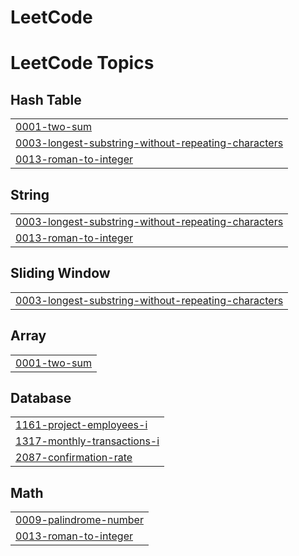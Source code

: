 # LeetCode
<!---LeetCode Topics Start-->
# LeetCode Topics
## Hash Table
|  |
| ------- |
| [0001-two-sum](https://github.com/ZEREF007/LeetCode/tree/master/0001-two-sum) |
| [0003-longest-substring-without-repeating-characters](https://github.com/ZEREF007/LeetCode/tree/master/0003-longest-substring-without-repeating-characters) |
| [0013-roman-to-integer](https://github.com/ZEREF007/LeetCode/tree/master/0013-roman-to-integer) |
## String
|  |
| ------- |
| [0003-longest-substring-without-repeating-characters](https://github.com/ZEREF007/LeetCode/tree/master/0003-longest-substring-without-repeating-characters) |
| [0013-roman-to-integer](https://github.com/ZEREF007/LeetCode/tree/master/0013-roman-to-integer) |
## Sliding Window
|  |
| ------- |
| [0003-longest-substring-without-repeating-characters](https://github.com/ZEREF007/LeetCode/tree/master/0003-longest-substring-without-repeating-characters) |
## Array
|  |
| ------- |
| [0001-two-sum](https://github.com/ZEREF007/LeetCode/tree/master/0001-two-sum) |
## Database
|  |
| ------- |
| [1161-project-employees-i](https://github.com/ZEREF007/LeetCode/tree/master/1161-project-employees-i) |
| [1317-monthly-transactions-i](https://github.com/ZEREF007/LeetCode/tree/master/1317-monthly-transactions-i) |
| [2087-confirmation-rate](https://github.com/ZEREF007/LeetCode/tree/master/2087-confirmation-rate) |
## Math
|  |
| ------- |
| [0009-palindrome-number](https://github.com/ZEREF007/LeetCode/tree/master/0009-palindrome-number) |
| [0013-roman-to-integer](https://github.com/ZEREF007/LeetCode/tree/master/0013-roman-to-integer) |
<!---LeetCode Topics End-->
